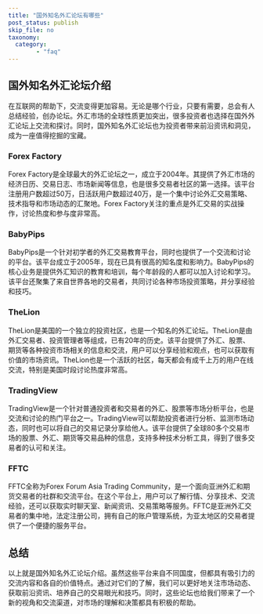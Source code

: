 ```yaml
---
title: "国外知名外汇论坛有哪些"
post_status: publish
skip_file: no
taxonomy:
  category:
        - "faq"
---
```


## 国外知名外汇论坛介绍

在互联网的帮助下，交流变得更加容易。无论是哪个行业，只要有需要，总会有人总结经验，创办论坛。外汇市场的全球性质更加突出，很多投资者也选择在国外外汇论坛上交流和探讨。同时，国外知名外汇论坛也为投资者带来前沿资讯和洞见，成为一座值得挖掘的宝藏。

### Forex Factory

Forex Factory是全球最大的外汇论坛之一，成立于2004年。其提供了外汇市场的经济日历、交易日志、市场新闻等信息，也是很多交易者社区的第一选择。该平台注册用户数超过50万，日活跃用户数超过40万，是一个集中讨论外汇交易策略、技术指导和市场动态的汇聚地。Forex Factory关注的重点是外汇交易的实战操作，讨论热度和参与度非常高。

### BabyPips

BabyPips是一个针对初学者的外汇交易教育平台，同时也提供了一个交流和讨论的平台。该平台成立于2005年，现在已具有很高的知名度和影响力。BabyPips的核心业务是提供外汇知识的教育和培训，每个年龄段的人都可以加入讨论和学习。该平台还聚集了来自世界各地的交易者，共同讨论各种市场投资策略，并分享经验和技巧。

### TheLion

TheLion是美国的一个独立的投资社区，也是一个知名的外汇论坛。TheLion是由外汇交易者、投资管理者等组成，已有20年的历史。该平台提供了外汇、股票、期货等各种投资市场相关的信息和交流，用户可以分享经验和观点，也可以获取有价值的市场资讯。TheLion也是一个活跃的社区，每天都会有成千上万的用户在线交流，特别是美国时段讨论热度非常高。

### TradingView

TradingView是一个针对普通投资者和交易者的外汇、股票等市场分析平台，也是交流和讨论的热门平台之一。TradingView可以帮助投资者进行分析、监测市场动态，同时也可以将自己的交易记录分享给他人。该平台提供了全球80多个交易市场的股票、外汇、期货等交易品种的信息，支持多种技术分析工具，得到了很多交易者的认可和关注。

### FFTC

FFTC全称为Forex Forum Asia Trading Community，是一个面向亚洲外汇和期货交易者的社群和交流平台。在这个平台上，用户可以了解行情、分享技术、交流经验，还可以获取实时聊天室、新闻资讯、交易策略等服务。FFTC是亚洲外汇交易者的集中地，法定注册公司，拥有自己的账户管理系统，为亚太地区的交易者提供了一个便捷的服务平台。

## 总结

以上就是国外知名外汇论坛介绍。虽然这些平台来自不同国度，但都具有吸引力的交流内容和各自的价值特点。通过对它们的了解，我们可以更好地关注市场动态、获取前沿资讯、培养自己的交易眼光和技巧。同时，这些论坛也给我们带来了一个新的视角和交流渠道，对市场的理解和决策都具有积极的帮助。

